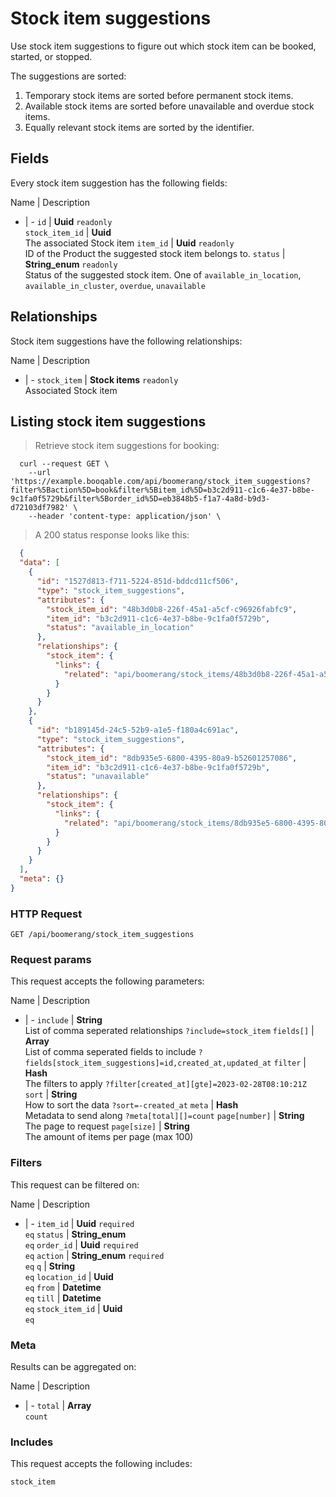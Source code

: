 # Stock item suggestions

Use stock item suggestions to figure out which stock item can be booked,
started, or stopped.

The suggestions are sorted:
  1. Temporary stock items are sorted before permanent stock items.
  2. Available stock items are sorted before unavailable and overdue stock items.
  3. Equally relevant stock items are sorted by the identifier.

## Fields
Every stock item suggestion has the following fields:

Name | Description
- | -
`id` | **Uuid** `readonly`<br>
`stock_item_id` | **Uuid** <br>The associated Stock item
`item_id` | **Uuid** `readonly`<br>ID of the Product the suggested stock item belongs to.
`status` | **String_enum** `readonly`<br>Status of the suggested stock item. One of `available_in_location`, `available_in_cluster`, `overdue`, `unavailable` 


## Relationships
Stock item suggestions have the following relationships:

Name | Description
- | -
`stock_item` | **Stock items** `readonly`<br>Associated Stock item


## Listing stock item suggestions



> Retrieve stock item suggestions for booking:

```shell
  curl --request GET \
    --url 'https://example.booqable.com/api/boomerang/stock_item_suggestions?filter%5Baction%5D=book&filter%5Bitem_id%5D=b3c2d911-c1c6-4e37-b8be-9c1fa0f5729b&filter%5Border_id%5D=eb3848b5-f1a7-4a8d-b9d3-d72103df7982' \
    --header 'content-type: application/json' \
```

> A 200 status response looks like this:

```json
  {
  "data": [
    {
      "id": "1527d813-f711-5224-851d-bddcd11cf506",
      "type": "stock_item_suggestions",
      "attributes": {
        "stock_item_id": "48b3d0b8-226f-45a1-a5cf-c96926fabfc9",
        "item_id": "b3c2d911-c1c6-4e37-b8be-9c1fa0f5729b",
        "status": "available_in_location"
      },
      "relationships": {
        "stock_item": {
          "links": {
            "related": "api/boomerang/stock_items/48b3d0b8-226f-45a1-a5cf-c96926fabfc9"
          }
        }
      }
    },
    {
      "id": "b189145d-24c5-52b9-a1e5-f180a4c691ac",
      "type": "stock_item_suggestions",
      "attributes": {
        "stock_item_id": "8db935e5-6800-4395-80a9-b52601257086",
        "item_id": "b3c2d911-c1c6-4e37-b8be-9c1fa0f5729b",
        "status": "unavailable"
      },
      "relationships": {
        "stock_item": {
          "links": {
            "related": "api/boomerang/stock_items/8db935e5-6800-4395-80a9-b52601257086"
          }
        }
      }
    }
  ],
  "meta": {}
}
```

### HTTP Request

`GET /api/boomerang/stock_item_suggestions`

### Request params

This request accepts the following parameters:

Name | Description
- | -
`include` | **String** <br>List of comma seperated relationships `?include=stock_item`
`fields[]` | **Array** <br>List of comma seperated fields to include `?fields[stock_item_suggestions]=id,created_at,updated_at`
`filter` | **Hash** <br>The filters to apply `?filter[created_at][gte]=2023-02-28T08:10:21Z`
`sort` | **String** <br>How to sort the data `?sort=-created_at`
`meta` | **Hash** <br>Metadata to send along `?meta[total][]=count`
`page[number]` | **String** <br>The page to request
`page[size]` | **String** <br>The amount of items per page (max 100)


### Filters

This request can be filtered on:

Name | Description
- | -
`item_id` | **Uuid** `required`<br>`eq`
`status` | **String_enum** <br>`eq`
`order_id` | **Uuid** `required`<br>`eq`
`action` | **String_enum** `required`<br>`eq`
`q` | **String** <br>`eq`
`location_id` | **Uuid** <br>`eq`
`from` | **Datetime** <br>`eq`
`till` | **Datetime** <br>`eq`
`stock_item_id` | **Uuid** <br>`eq`


### Meta

Results can be aggregated on:

Name | Description
- | -
`total` | **Array** <br>`count`


### Includes

This request accepts the following includes:

`stock_item`





